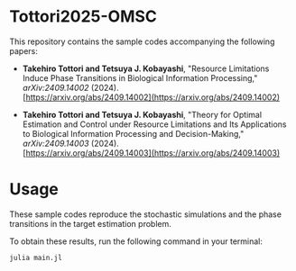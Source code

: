 # Tottori2025-OMSC
This repository contains the sample codes accompanying the following papers:

- **Takehiro Tottori and Tetsuya J. Kobayashi**, "Resource Limitations Induce Phase Transitions in Biological Information Processing," *arXiv:2409.14002* (2024).  
  [https://arxiv.org/abs/2409.14002](https://arxiv.org/abs/2409.14002)

- **Takehiro Tottori and Tetsuya J. Kobayashi**, "Theory for Optimal Estimation and Control under Resource Limitations and Its Applications to Biological Information Processing and Decision-Making," *arXiv:2409.14003* (2024).  
  [https://arxiv.org/abs/2409.14003](https://arxiv.org/abs/2409.14003)

# Usage

These sample codes reproduce the stochastic simulations and the phase transitions in the target estimation problem. 

To obtain these results, run the following command in your terminal:

`julia main.jl`
